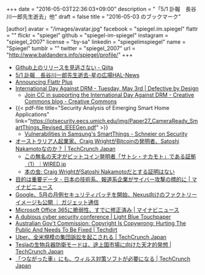 +++
date = "2016-05-03T22:36:03+09:00"
description = "「5/1 訃報　長谷川一郎先生逝去」他"
draft = false
title = "2016-05-03 のブックマーク"

[author]
  avatar = "/images/avatar.jpg"
  facebook = "spiegel.im.spiegel"
  flattr = ""
  flickr = "spiegel"
  github = "spiegel-im-spiegel"
  instagram = "spiegel_2007"
  license = "by-sa"
  linkedin = "spiegelimspiegel"
  name = "Spiegel"
  tumblr = ""
  twitter = "spiegel_2007"
  url = "http://www.baldanders.info/spiegel/profile/"
+++

- [Github上のリリースを見逃さない - Qiita](http://qiita.com/takecy/items/690cf140ce2eddacee56)
- [5/1 訃報　長谷川一郎先生逝去-星の広場HAL-News](http://blog.zaq.ne.jp/hoshinohiroba/article/977/)
- [Announcing Flattr Plus](http://blog.flattr.net/2016/05/announcing-flattr-plus/)
- [International Day Against DRM - Tuesday, May 3rd | Defective by Design](https://www.defectivebydesign.org/dayagainstdrm)
    - [Join CC in supporting the International Day Against DRM - Creative Commons blog - Creative Commons](https://blog.creativecommons.org/2016/05/03/join-cc-supporting-international-day-drm/)
- {{< pdf-file title="Security Analysis of Emerging Smart Home Applications" link="https://iotsecurity.eecs.umich.edu/img/Paper27_CameraReady_SmartThings_Revised_IEEEGen.pdf" >}}
    - [Vulnerabilities in Samsung's SmartThings - Schneier on Security](https://www.schneier.com/blog/archives/2016/05/vulnerabilities_5.html)
- [オーストラリア人起業家、Craig WrightがBitcoinの発明者、Satoshi Nakamotoなのか？ | TechCrunch Japan](http://jp.techcrunch.com/2016/05/03/20160502major-questions-arise-over-craig-wrights-claim-to-be-satoshi-nakamoto/)
    - [この無名の天才がビットコイン発明者「サトシ・ナカモト」である証拠（1）｜WIRED.jp](http://wired.jp/2016/05/03/bitcoins-creator-satoshi-nakamoto-is-1/)
    - [本の虫: Craig WrightがSatoshi Nakamotoだとする証明はない](http://cpplover.blogspot.jp/2016/05/craig-wrightsatoshi-nakamoto.html)
- [目的は重要データ - 日本の技術系、報道系企業がサイバー攻撃の標的に | マイナビニュース](http://news.mynavi.jp/news/2016/05/02/354/)
- [Google、5月の月例セキュリティパッチを開始、Nexus向けのファクトリーイメージも公開 ｜ ガジェット通信](http://getnews.jp/archives/1454643)
- [Microsoft Office 365に脆弱性、すでに修正済み | マイナビニュース](http://news.mynavi.jp/news/2016/05/03/054/)
- [A dubious cyber security conference | Light Blue Touchpaper](https://www.lightbluetouchpaper.org/2016/05/02/a-dubious-cyber-security-conference/)
- [Australian Gov't Commission: Copyright Is Copywrong; Hurting The Public And Needs To Be Fixed | Techdirt](https://www.techdirt.com/articles/20160429/18014234315/australian-govt-commission-copyright-is-copywrong-hurting-public-needs-to-be-fixed.shtml)
- [Uber、全米規模の集団訴訟を起こされる | TechCrunch Japan](http://jp.techcrunch.com/2016/05/03/20160502uber-is-facing-a-nationwide-class-action-lawsuit/)
- [Teslaの生物兵器防衛モードは、途上国市場に向けた天才的発想 | TechCrunch Japan](http://jp.techcrunch.com/2016/05/03/20160502tesla-bioweapon-mode-for-whiffy-cities/)
- [「つながった車」にも、ウィルス対策ソフトが必要になる | TechCrunch Japan](http://jp.techcrunch.com/2016/05/03/20160502even-your-connected-car-will-need-antivirus-software/)

